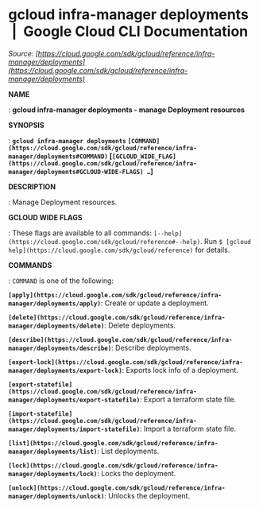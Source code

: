 # gcloud infra-manager deployments  |  Google Cloud CLI Documentation

*Source: [https://cloud.google.com/sdk/gcloud/reference/infra-manager/deployments](https://cloud.google.com/sdk/gcloud/reference/infra-manager/deployments)*

**NAME**

: **gcloud infra-manager deployments - manage Deployment resources**

**SYNOPSIS**

: **`gcloud infra-manager deployments` `[COMMAND](https://cloud.google.com/sdk/gcloud/reference/infra-manager/deployments#COMMAND)` [`[GCLOUD_WIDE_FLAG](https://cloud.google.com/sdk/gcloud/reference/infra-manager/deployments#GCLOUD-WIDE-FLAGS) …`]**

**DESCRIPTION**

: Manage Deployment resources.

**GCLOUD WIDE FLAGS**

: These flags are available to all commands: `[--help](https://cloud.google.com/sdk/gcloud/reference#--help)`.
Run `$ [gcloud help](https://cloud.google.com/sdk/gcloud/reference)` for details.

**COMMANDS**

: ``COMMAND`` is one of the following:

**`[apply](https://cloud.google.com/sdk/gcloud/reference/infra-manager/deployments/apply)`**:
Create or update a deployment.

**`[delete](https://cloud.google.com/sdk/gcloud/reference/infra-manager/deployments/delete)`**:
Delete deployments.

**`[describe](https://cloud.google.com/sdk/gcloud/reference/infra-manager/deployments/describe)`**:
Describe deployments.

**`[export-lock](https://cloud.google.com/sdk/gcloud/reference/infra-manager/deployments/export-lock)`**:
Exports lock info of a deployment.

**`[export-statefile](https://cloud.google.com/sdk/gcloud/reference/infra-manager/deployments/export-statefile)`**:
Export a terraform state file.

**`[import-statefile](https://cloud.google.com/sdk/gcloud/reference/infra-manager/deployments/import-statefile)`**:
Import a terraform state file.

**`[list](https://cloud.google.com/sdk/gcloud/reference/infra-manager/deployments/list)`**:
List deployments.

**`[lock](https://cloud.google.com/sdk/gcloud/reference/infra-manager/deployments/lock)`**:
Locks the deployment.

**`[unlock](https://cloud.google.com/sdk/gcloud/reference/infra-manager/deployments/unlock)`**:
Unlocks the deployment.